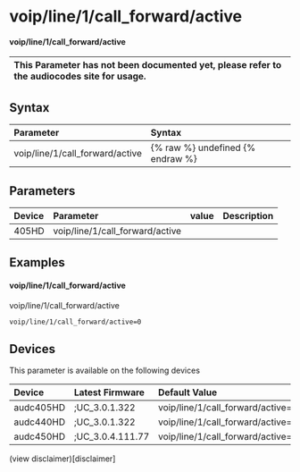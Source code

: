﻿---
description: voip/line/1/call_forward/active
search: false
---

# voip/line/1/call_forward/active

#### voip/line/1/call_forward/active


| This Parameter has not been documented yet, please refer to the audiocodes site for usage.  |
| :--- |

## Syntax
| Parameter | Syntax |
| :--- | :--- |
|voip/line/1/call_forward/active | {% raw %} undefined {% endraw %} |

## Parameters
|Device|Parameter|value|Description|
|:---|:---|:---|:---|
| 405HD | voip/line/1/call_forward/active |  |  |

## Examples
#### voip/line/1/call_forward/active

voip/line/1/call_forward/active

```
voip/line/1/call_forward/active=0
```

## Devices
This parameter is available on the following devices

| Device | Latest Firmware | Default Value |
|:---|:---|:---|
| audc405HD | ;UC_3.0.1.322 | voip/line/1/call_forward/active=0 
| audc440HD | ;UC_3.0.1.322 | voip/line/1/call_forward/active=0 
| audc450HD | ;UC_3.0.4.111.77 | voip/line/1/call_forward/active=0 

(view disclaimer)[disclaimer]
